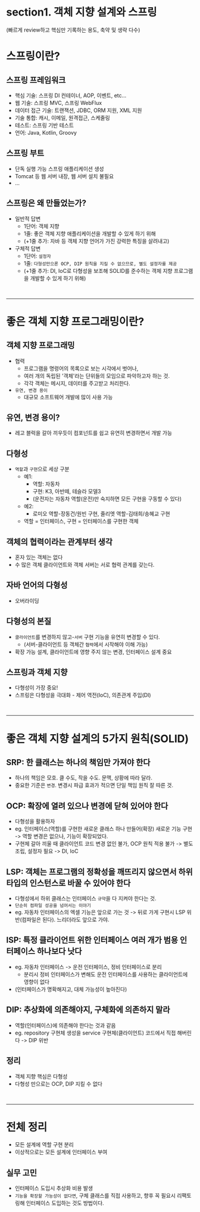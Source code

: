 # section1. 객체 지향 설계와 스프링
(빠르게 review하고 핵심만 기록하는 용도, 축약 및 생략 다수)

# 스프링이란?

## 스프링 프레임워크
* 핵심 기술: 스프링 DI 컨테이너, AOP, 이벤트, etc...
* 웹 기술: 스프링 MVC, 스프링 WebFlux
* 데이터 접근 기술: 트랜잭션, JDBC, ORM 지원, XML 지원
* 기술 통합: 캐시, 이메일, 원격접근, 스케줄링
* 테스트: 스프링 기반 테스트
* 언어: Java, Kotlin, Groovy

## 스프링 부트
* 단독 실행 가능 스프링 애플리케이션 생성
* Tomcat 등 웹 서버 내장, 웹 서버 설치 불필요
* ...

## 스프링은 왜 만들었는가?
* 일반적 답변
  * 1단어: 객체 지향
  * 1줄: 좋은 객체 지향 애플리케이션을 개발할 수 있게 하기 위해
  * (+1줄 추가: 자바 등 객체 지향 언어가 가진 강력한 특징을 살려내고)
* 구체적 답변
  * 1단어: `설정자`
  * 1줄: `다형성만으론 OCP, DIP 원칙을 지킬 수 없으므로, 별도 설정자를 제공`
  * (+1줄 추가: DI, IoC로 다형성을 보조해 SOLID를 준수하는 객체 지향 프로그램을 개발할 수 있게 하기 위해)

<br>

---
# 좋은 객체 지향 프로그래밍이란?

## 객체 지향 프로그래밍
* 협력
  * 프로그램을 명령어의 목록으로 보는 시각에서 벗어나,
  * 여러 개의 독립된 '객체'라는 단위들의 모임으로 파악하고자 하는 것.
  * 각각 객체는 메시지, 데이터를 주고받고 처리한다.
* `유연, 변경 용이`
  * 대규모 소프트웨어 개발에 많이 사용 가능

## 유연, 변경 용이?
* 레고 블럭을 갈아 끼우듯이 컴포넌트를 쉽고 유연히 변경하면서 개발 가능

## 다형성
* `역할`과 `구현`으로 세상 구분
  * 예1:
    * 역할: 자동차
    * 구현: K3, 아반떼, 테슬라 모델3
    * (운전자는 자동차 역할(운전)만 숙지하면 모든 구현을 구동할 수 있다)
  * 예2:
    * 로미오 역할-장동건/원빈 구현, 줄리엣 역할-김태희/송혜교 구현
  * 역할 = 인터페이스, 구현 = 인터페이스를 구현한 객체

## 객체의 협력이라는 관계부터 생각
* 혼자 있는 객체는 없다
* 수 많은 객체 클라이언트와 객체 서버는 서로 협력 관계를 갖는다.

## 자바 언어의 다형성
* 오버라이딩

## 다형성의 본질
* `클라이언트`를 변경하지 않고-`서버` 구현 기능을 유연히 변경할 수 있다.
  * (서버-클라이언트 등 객체간 `협력`에서 시작해야 이해 가능)
* 확장 가능 설계, 클라이언트에 영향 주지 않는 변경, 인터페이스 설계 중요

## 스프링과 객체 지향
* 다형성이 가장 중요!
* 스프링은 다형성을 극대화 - 제어 역전(IoC), 의존관계 주입(DI)

<br>

---
# 좋은 객체 지향 설계의 5가지 원칙(SOLID)
## SRP: 한 클래스는 하나의 책임만 가져야 한다
  * 하나의 책임은 모호. 클 수도, 작을 수도. 문맥, 상황에 따라 달라.
  * 중요한 기준은 `변경`. 변경시 파급 효과가 적으면 단일 책임 원칙 잘 따른 것.
## OCP: 확장에 열려 있으나 변경에 닫혀 있어야 한다
  * 다형성을 활용하자
  * eg. 인터페이스(역할)를 구현한 새로운 클래스 하나 만들어(확장) 새로운 기능 구현 -> 역할 변경은 없으나, 기능이 확장되었다.
  * 구현체 갈아 끼울 때 클라이언트 코드 변경 없인 불가, OCP 원칙 적용 불가 -> 별도 조립, 설정자 필요 -> DI, IoC
## LSP: 객체는 프로그램의 정확성을 깨뜨리지 않으면서 하위 타입의 인스턴스로 바꿀 수 있어야 한다
  * 다형성에서 하위 클래스는 인터페이스 `규약`을 다 지켜야 한다는 것.
  * `단순히 컴파일 성공을 넘어서는 이야기`
  * eg. 자동차 인터페이스의 엑셀 기능은 앞으로 가는 것 -> 뒤로 가게 구현시 LSP 위반(컴파일은 된다). 느리더라도 앞으로 가야.
## ISP: 특정 클라이언트 위한 인터페이스 여러 개가 범용 인터페이스 하나보다 낫다
  * eg. 자동차 인터페이스 -> 운전 인터페이스, 정비 인터페이스로 분리
    * 분리시 정비 인터페이스가 변해도 운전 인터페이스를 사용하는 클라이언트에 영향이 없다
  * (인터페이스가 명확해지고, 대체 가능성이 높아진다)
## DIP: 추상화에 의존해야지, 구체화에 의존하지 말라
  * 역할(인터페이스)에 의존해야 한다는 것과 같음
  * eg. repository 구현체 생성을 service 구현체(클라이언트) 코드에서 직접 해버린다 -> DIP 위반

## 정리
* 객체 지향 핵심은 다형성
* 다형성 만으로는 OCP, DIP 지킬 수 없다

<br>

---

# 전체 정리
* 모든 설계에 역할 구현 분리
* 이상적으로는 모든 설계에 인터페이스 부여

## 실무 고민
* 인터페이스 도입시 추상화 비용 발생
* `기능을 확장할 가능성이 없다면`, 구체 클래스를 직접 사용하고, 향후 꼭 필요시 리팩토링해 인터페이스 도입하는 것도 방법이다.